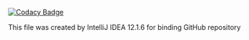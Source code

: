 [![Codacy Badge](https://app.codacy.com/project/badge/Grade/0654ae074e894b029e3d77383c98fa47)](https://www.codacy.com/gh/jdk-21/SE_Fowler/dashboard?utm_source=github.com&amp;utm_medium=referral&amp;utm_content=jdk-21/SE_Fowler&amp;utm_campaign=Badge_Grade)

This file was created by IntelliJ IDEA 12.1.6 for binding GitHub repository